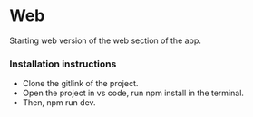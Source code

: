 # Web

Starting web version of the web section of the app.

### Installation instructions

- Clone the gitlink of the project.
- Open the project in vs code, run npm install in the terminal.
- Then, npm run dev.
